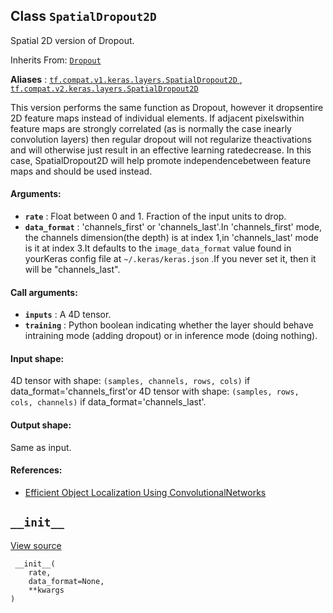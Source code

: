 

## Class  `SpatialDropout2D` 
Spatial 2D version of Dropout.

Inherits From: [ `Dropout` ](https://tensorflow.google.cn/api_docs/python/tf/keras/layers/Dropout)

**Aliases** : [ `tf.compat.v1.keras.layers.SpatialDropout2D` ](/api_docs/python/tf/keras/layers/SpatialDropout2D), [ `tf.compat.v2.keras.layers.SpatialDropout2D` ](/api_docs/python/tf/keras/layers/SpatialDropout2D)

This version performs the same function as Dropout, however it dropsentire 2D feature maps instead of individual elements. If adjacent pixelswithin feature maps are strongly correlated (as is normally the case inearly convolution layers) then regular dropout will not regularize theactivations and will otherwise just result in an effective learning ratedecrease. In this case, SpatialDropout2D will help promote independencebetween feature maps and should be used instead.

#### Arguments:
- **`rate`** : Float between 0 and 1. Fraction of the input units to drop.
- **`data_format`** : 'channels_first' or 'channels_last'.In 'channels_first' mode, the channels dimension(the depth) is at index 1,in 'channels_last' mode is it at index 3.It defaults to the  `image_data_format`  value found in yourKeras config file at  `~/.keras/keras.json` .If you never set it, then it will be "channels_last".


#### Call arguments:
- **`inputs`** : A 4D tensor.
- **`training`** : Python boolean indicating whether the layer should behave intraining mode (adding dropout) or in inference mode (doing nothing).


#### Input shape:
4D tensor with shape: `(samples, channels, rows, cols)`  if data_format='channels_first'or 4D tensor with shape: `(samples, rows, cols, channels)`  if data_format='channels_last'.

#### Output shape:
Same as input.

#### References:
- [Efficient Object Localization Using ConvolutionalNetworks](https://arxiv.org/abs/1411.4280)


##  `__init__` 
[View source](https://github.com/tensorflow/tensorflow/blob/r2.0/tensorflow/python/keras/layers/core.py#L265-L273)

```
 __init__(
    rate,
    data_format=None,
    **kwargs
)
 
```


